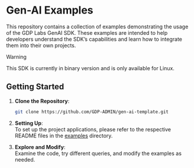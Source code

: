 # Gen-AI Examples

This repository contains a collection of examples demonstrating the usage of the GDP Labs GenAI SDK. These examples are intended to help developers understand the SDK’s capabilities and learn how to integrate them into their own projects.

> [!WARNING]
> This SDK is currently in binary version and is only available for Linux.

## Getting Started

1. **Clone the Repository**:
   ```bash
   git clone https://github.com/GDP-ADMIN/gen-ai-template.git
   ```

2. **Setting Up**:  
   To set up the project applications, please refer to the respective README files in the [examples](./examples) directory.

3. **Explore and Modify**:  
   Examine the code, try different queries, and modify the examples as needed.
